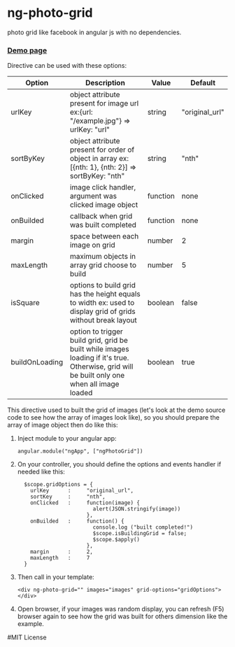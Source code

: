 # ng-photo-grid
photo grid like facebook in angular js with no dependencies.

### [Demo page](http://jerryc-nguyen.github.io/ng-photo-grid/)


Directive can be used with these options:

| Option         | Description                                                                                                                                 | Value    | Default        |
|----------------|---------------------------------------------------------------------------------------------------------------------------------------------|----------|----------------|
| urlKey         | object attribute present for image url  ex:{url:  "/example.jpg"} => urlKey: "url"                                                          | string   | "original_url" |
| sortByKey      | object attribute present for order of object in array ex:[{nth: 1}, {nth: 2}] => sortByKey: "nth"                                           | string   | "nth"          |
| onClicked      | image click handler, argument was clicked image object                                                                                      | function | none           |
| onBuilded      | callback when grid was built completed                                                                                                      | function | none           |
| margin         | space between each image on grid                                                                                                            | number   | 2              |
| maxLength      | maximum objects in array grid choose to build                                                                                               | number   | 5              |
| isSquare       | options to build grid has the height equals to width ex: used to display grid of grids without break layout                                 | boolean  | false          |
| buildOnLoading | option to trigger build grid, grid be built while images loading if it's true. Otherwise, grid will be built only one when all image loaded | boolean  | true           |

This directive used to built the grid of images (let's look at the demo source code to see how the array of images look like), so you should prepare the array of image object then do like this:
1. Inject module to your angular app:
    ```javascript:
    angular.module("ngApp", ["ngPhotoGrid"])
2. On your controller, you should define the options and events handler if needed like this:
    ```javascript:
      $scope.gridOptions = {
        urlKey      :     "original_url",
        sortKey     :     "nth",
        onClicked   :     function(image) {
                            alert(JSON.stringify(image))
                          },
        onBuilded   :     function() {
                            console.log ("built completed!")
                            $scope.isBuildingGrid = false;
                            $scope.$apply()
                          },
        margin      :     2,
        maxLength   :     7
      }
3. Then call in your template:
    ```javascript:
    <div ng-photo-grid="" images="images" grid-options="gridOptions"></div>
    
4. Open browser, if your images was random display, you can refresh (F5) browser again to see how the grid was built for others dimension like the example.

#MIT License

